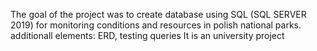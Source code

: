 The goal of the project was to create database using SQL (SQL SERVER 2019) for monitoring conditions and resources in polish national parks. 
additionall elements: ERD, testing queries
It is an university project
